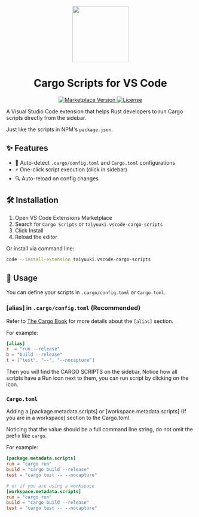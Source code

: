 <p align="center">
<img src="https://taiyuuki.gallerycdn.vsassets.io/extensions/taiyuuki/vscode-cargo-scripts/0.0.1/1680743890799/Microsoft.VisualStudio.Services.Icons.Default" width="150" />
</p>

<h1 align="center">Cargo Scripts for VS Code</h1>

<p align="center">
  <a href="https://marketplace.visualstudio.com/items?itemName=taiyuuki.vscode-cargo-scripts">
    <img alt="Marketplace Version" src="https://img.shields.io/visual-studio-marketplace/v/taiyuuki.vscode-cargo-scripts?color=%23813c85&label=Marketplace&logo=visual%20studio%20code">
  </a>
  <a href="https://github.com/taiyuuki/vscode-cargo-scripts/blob/main/LICENSE.md">
    <img alt="License" src="https://img.shields.io/badge/License-MIT-blue.svg">
  </a>
</p>

A Visual Studio Code extension that helps Rust developers to run Cargo scripts directly from the sidebar.

Just like the scripts in NPM's `package.json`.

## ✨ Features

- 🚀 Auto-detect `.cargo/config.toml` and `Cargo.toml` configurations
- ⚡ One-click script execution (click in sidebar)
- 🔍 Auto-reload on config changes

## 🛠 Installation

1. Open VS Code Extensions Marketplace
2. Search for `Cargo Scripts` or `taiyuuki.vscode-cargo-scripts`
3. Click Install
4. Reload the editor

Or install via command line:

```bash
code --install-extension taiyuuki.vscode-cargo-scripts
```

## 🚦 Usage

You can define your scripts in `.cargo/config.toml` or `Cargo.toml`.

### [alias] in `.cargo/config.toml` (Recommended)

Refer to [The Cargo Book](https://doc.rust-lang.org/cargo/reference/config.html#alias) for more details about the `[alias]` section.

For example:

```toml
[alias]
r  = "run --release"
b = "build --release"
t = ["test", "--", "--nocapture"]
```

Then you will find the CARGO SCRIPTS on the sidebar, Notice how all scripts have a Run icon next to them, you can run script by clicking on the icon.

### `Cargo.toml`

Adding a [package.metadata.scripts] or [workspace.metadata.scripts] (If you are in a workspace) section to the Cargo.toml.

Noticing that the value should be a full command line string, do not omit the prefix like `cargo`.

For example:

```toml
[package.metadata.scripts]
run = "cargo run"
build = "cargo build --release"
test = "cargo test -- --nocapture"

# or if you are using a workspace
[workspace.metadata.scripts]
run = "cargo run"
build = "cargo build --release"
test = "cargo test -- --nocapture"
```
